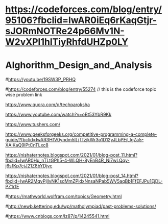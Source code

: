 # https://codeforces.com/blog/entry/95106?fbclid=IwAR0iEq6rKaqGtjr-sJORmNOTRe24p66Mv1N-W2vXPI1hlTiyRhfdUHZp0LY

# Alghorithm_Design_and_Analysis
#https://youtu.be/19SW3P_PRHQ

#https://codeforces.com/blog/entry/55274 // this is the codeforce topic wise problem link


https://www.quora.com/q/techparoksha

https://www.youtube.com/watch?v=oBt53YbR9Kk

https://www.tushers.com/

https://www.geeksforgeeks.org/competitive-programming-a-complete-guide/?fbclid=IwAR3HfV0yndm5ILjTfzjkWr3o1D12yJLbPEjLlgZa5-XAiKaQ9lPtCnTLxc8

https://nishaternotes.blogspot.com/2021/01/blog-post_11.html?fbclid=IwAR0Hu_nTLtGPh5-4-WLQH-8yEnB4R_Ni7wLQqv-j6sfKp7cjJ21Z8bYDjvc

https://nishaternotes.blogspot.com/2021/01/blog-post_14.html?fbclid=IwAR2MqvPjllvNK1sdMmZPidxNnsaNPab5WV5aqBb1FfEFJPu1EjDL-PZ1r1E

#https://mathworld.wolfram.com/topics/Geometry.html

#http://newb.kettering.edu/wp/matholympiad/past-problems-solutions/

#https://www.cnblogs.com/lz87/p/14245541.html
